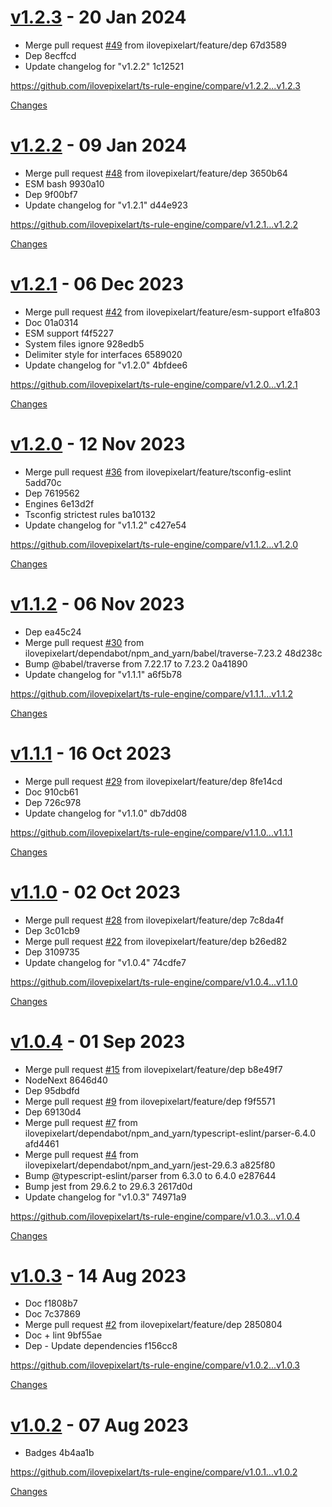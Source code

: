 <a name="v1.2.3"></a>
# [v1.2.3](https://github.com/ilovepixelart/ts-rule-engine/releases/tag/v1.2.3) - 20 Jan 2024

- Merge pull request [#49](https://github.com/ilovepixelart/ts-rule-engine/issues/49) from ilovepixelart/feature/dep  67d3589
- Dep  8ecffcd
- Update changelog for &quot;v1.2.2&quot;  1c12521

https://github.com/ilovepixelart/ts-rule-engine/compare/v1.2.2...v1.2.3

[Changes][v1.2.3]


<a name="v1.2.2"></a>
# [v1.2.2](https://github.com/ilovepixelart/ts-rule-engine/releases/tag/v1.2.2) - 09 Jan 2024

- Merge pull request [#48](https://github.com/ilovepixelart/ts-rule-engine/issues/48) from ilovepixelart/feature/dep  3650b64
- ESM bash  9930a10
- Dep  9f00bf7
- Update changelog for &quot;v1.2.1&quot;  d44e923

https://github.com/ilovepixelart/ts-rule-engine/compare/v1.2.1...v1.2.2

[Changes][v1.2.2]


<a name="v1.2.1"></a>
# [v1.2.1](https://github.com/ilovepixelart/ts-rule-engine/releases/tag/v1.2.1) - 06 Dec 2023

- Merge pull request [#42](https://github.com/ilovepixelart/ts-rule-engine/issues/42) from ilovepixelart/feature/esm-support  e1fa803
- Doc  01a0314
- ESM support  f4f5227
- System files ignore  928edb5
- Delimiter style for interfaces  6589020
- Update changelog for &quot;v1.2.0&quot;  4bfdee6

https://github.com/ilovepixelart/ts-rule-engine/compare/v1.2.0...v1.2.1

[Changes][v1.2.1]


<a name="v1.2.0"></a>
# [v1.2.0](https://github.com/ilovepixelart/ts-rule-engine/releases/tag/v1.2.0) - 12 Nov 2023

- Merge pull request [#36](https://github.com/ilovepixelart/ts-rule-engine/issues/36) from ilovepixelart/feature/tsconfig-eslint  5add70c
- Dep  7619562
- Engines  6e13d2f
- Tsconfig strictest rules  ba10132
- Update changelog for &quot;v1.1.2&quot;  c427e54

https://github.com/ilovepixelart/ts-rule-engine/compare/v1.1.2...v1.2.0

[Changes][v1.2.0]


<a name="v1.1.2"></a>
# [v1.1.2](https://github.com/ilovepixelart/ts-rule-engine/releases/tag/v1.1.2) - 06 Nov 2023

- Dep  ea45c24
- Merge pull request [#30](https://github.com/ilovepixelart/ts-rule-engine/issues/30) from ilovepixelart/dependabot/npm_and_yarn/babel/traverse-7.23.2  48d238c
- Bump @babel/traverse from 7.22.17 to 7.23.2  0a41890
- Update changelog for &quot;v1.1.1&quot;  a6f5b78

https://github.com/ilovepixelart/ts-rule-engine/compare/v1.1.1...v1.1.2

[Changes][v1.1.2]


<a name="v1.1.1"></a>
# [v1.1.1](https://github.com/ilovepixelart/ts-rule-engine/releases/tag/v1.1.1) - 16 Oct 2023

- Merge pull request [#29](https://github.com/ilovepixelart/ts-rule-engine/issues/29) from ilovepixelart/feature/dep  8fe14cd
- Doc  910cb61
- Dep  726c978
- Update changelog for &quot;v1.1.0&quot;  db7dd08

https://github.com/ilovepixelart/ts-rule-engine/compare/v1.1.0...v1.1.1

[Changes][v1.1.1]


<a name="v1.1.0"></a>
# [v1.1.0](https://github.com/ilovepixelart/ts-rule-engine/releases/tag/v1.1.0) - 02 Oct 2023

- Merge pull request [#28](https://github.com/ilovepixelart/ts-rule-engine/issues/28) from ilovepixelart/feature/dep  7c8da4f
- Dep  3c01cb9
- Merge pull request [#22](https://github.com/ilovepixelart/ts-rule-engine/issues/22) from ilovepixelart/feature/dep  b26ed82
- Dep  3109735
- Update changelog for &quot;v1.0.4&quot;  74cdfe7

https://github.com/ilovepixelart/ts-rule-engine/compare/v1.0.4...v1.1.0

[Changes][v1.1.0]


<a name="v1.0.4"></a>
# [v1.0.4](https://github.com/ilovepixelart/ts-rule-engine/releases/tag/v1.0.4) - 01 Sep 2023

- Merge pull request [#15](https://github.com/ilovepixelart/ts-rule-engine/issues/15) from ilovepixelart/feature/dep  b8e49f7
- NodeNext  8646d40
- Dep  95dbdfd
- Merge pull request [#9](https://github.com/ilovepixelart/ts-rule-engine/issues/9) from ilovepixelart/feature/dep  f9f5571
- Dep  69130d4
- Merge pull request [#7](https://github.com/ilovepixelart/ts-rule-engine/issues/7) from ilovepixelart/dependabot/npm_and_yarn/typescript-eslint/parser-6.4.0  afd4461
- Merge pull request [#4](https://github.com/ilovepixelart/ts-rule-engine/issues/4) from ilovepixelart/dependabot/npm_and_yarn/jest-29.6.3  a825f80
- Bump @typescript-eslint/parser from 6.3.0 to 6.4.0  e287644
- Bump jest from 29.6.2 to 29.6.3  2617d0d
- Update changelog for &quot;v1.0.3&quot;  74971a9

https://github.com/ilovepixelart/ts-rule-engine/compare/v1.0.3...v1.0.4

[Changes][v1.0.4]


<a name="v1.0.3"></a>
# [v1.0.3](https://github.com/ilovepixelart/ts-rule-engine/releases/tag/v1.0.3) - 14 Aug 2023

- Doc  f1808b7
- Doc  7c37869
- Merge pull request [#2](https://github.com/ilovepixelart/ts-rule-engine/issues/2) from ilovepixelart/feature/dep  2850804
- Doc + lint  9bf55ae
- Dep - Update dependencies  f156cc8

https://github.com/ilovepixelart/ts-rule-engine/compare/v1.0.2...v1.0.3

[Changes][v1.0.3]


<a name="v1.0.2"></a>
# [v1.0.2](https://github.com/ilovepixelart/ts-rule-engine/releases/tag/v1.0.2) - 07 Aug 2023

- Badges  4b4aa1b

https://github.com/ilovepixelart/ts-rule-engine/compare/v1.0.1...v1.0.2

[Changes][v1.0.2]


[v1.2.3]: https://github.com/ilovepixelart/ts-rule-engine/compare/v1.2.2...v1.2.3
[v1.2.2]: https://github.com/ilovepixelart/ts-rule-engine/compare/v1.2.1...v1.2.2
[v1.2.1]: https://github.com/ilovepixelart/ts-rule-engine/compare/v1.2.0...v1.2.1
[v1.2.0]: https://github.com/ilovepixelart/ts-rule-engine/compare/v1.1.2...v1.2.0
[v1.1.2]: https://github.com/ilovepixelart/ts-rule-engine/compare/v1.1.1...v1.1.2
[v1.1.1]: https://github.com/ilovepixelart/ts-rule-engine/compare/v1.1.0...v1.1.1
[v1.1.0]: https://github.com/ilovepixelart/ts-rule-engine/compare/v1.0.4...v1.1.0
[v1.0.4]: https://github.com/ilovepixelart/ts-rule-engine/compare/v1.0.3...v1.0.4
[v1.0.3]: https://github.com/ilovepixelart/ts-rule-engine/compare/v1.0.2...v1.0.3
[v1.0.2]: https://github.com/ilovepixelart/ts-rule-engine/tree/v1.0.2

<!-- Generated by https://github.com/rhysd/changelog-from-release v3.7.1 -->
